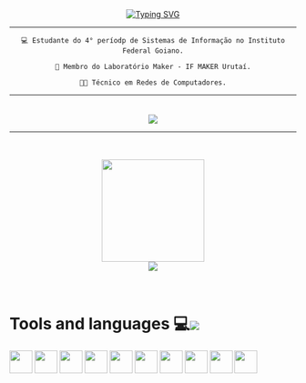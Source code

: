 <div align="center">
  <a href="https://github.com/MOR4Xx"><img src="https://readme-typing-svg.demolab.com?font=Fira+Code&duration=5000&pause=2000&color=FFFFFF&width=272&lines=Hello!+My+name+is+JORGE!" alt="Typing SVG" /></a>
  <hr>
  
    💻 Estudante do 4° períodp de Sistemas de Informação no Instituto Federal Goiano.
    
    🔬 Membro do Laboratório Maker - IF MAKER Urutaí.
    
    👨‍💻 Técnico em Redes de Computadores.
    
</div>

<hr>
<div align="center">
    <a href="https://www.linkedin.com/in/jorge-afonso-rabelo-de-araujo-598088239/" target="_blank" style="display: inline-block; margin-top: 20px;">
        <img src="https://img.shields.io/badge/LinkedIn-0077B5?style=for-the-badge&logo=linkedin&logoColor=white" style="cursor: pointer;">
    </a>
</div>
<hr>

<br>
<br>

<!--<div align="center"><img height="180em" src="https://github-readme-streak-stats.herokuapp.com/?user=MOR4Xx&theme=dark"/></div>-->

<div align="center">
  <img height="180em" src="https://github-readme-stats.vercel.app/api?username=MOR4Xx&show_icons=true&theme=dark&include_all_commits=true&count_private=true"/>
</div>
<div align="center">
  <img height="auto" src="https://github-readme-stats.vercel.app/api/top-langs/?username=MOR4Xx&layout=compact&langs_count=7&theme=dark"/>
</div>

<br>
<br>
  
<div>
  <h1>Tools and languages 💻<img align="center" src="https://img.icons8.com/cotton/64/000000/source-code--v4.png"/></h1>
  
  <img align="center" src="https://img.icons8.com/fluency/48/java-coffee-cup-logo.png" width="40" height="40">
  <img align="center" src="https://img.icons8.com/fluency/48/python.png" width="40" height="40">
  <img align="center" src="https://img.icons8.com/fluency/48/html-5.png" width="40" height="40">
  <img align="center" src="https://img.icons8.com/fluency/48/css3.png" width="40" height="40">
  <img align="center" src="https://img.icons8.com/fluency/48/mysql-logo.png" width="40" height="40">
  <img align="center" src="https://img.icons8.com/fluency/48/javascript.png" width="40" height="40">
  <img align="center" src="https://img.icons8.com/fluency/48/typescript--v1.png" width="40" height="40">
  <img align="center" src="https://img.icons8.com/fluency/48/angularjs.png" width="40 height="40">
  <img align="center" src="https://img.icons8.com/fluency/48/arduino.png" width="40 height="40">
  <img align="center" src="https://img.icons8.com/color/48/raspberry-pi.png" width="40 height="40">
</div>
